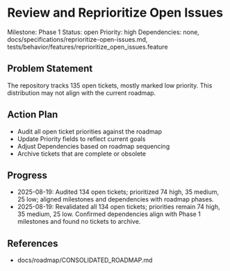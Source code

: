 # Review and Reprioritize Open Issues
Milestone: Phase 1
Status: open
Priority: high
Dependencies: none, docs/specifications/reprioritize-open-issues.md, tests/behavior/features/reprioritize_open_issues.feature

## Problem Statement
The repository tracks 135 open tickets, mostly marked low priority. This distribution may not align with the current roadmap.

## Action Plan
- Audit all open ticket priorities against the roadmap
- Update Priority fields to reflect current goals
- Adjust Dependencies based on roadmap sequencing
- Archive tickets that are complete or obsolete

## Progress
- 2025-08-19: Audited 134 open tickets; prioritized 74 high, 35 medium, 25 low; aligned milestones and dependencies with roadmap phases.
- 2025-08-19: Revalidated all 134 open tickets; priorities remain 74 high, 35 medium, 25 low. Confirmed dependencies align with Phase 1 milestones and found no tickets to archive.

## References
- docs/roadmap/CONSOLIDATED_ROADMAP.md
